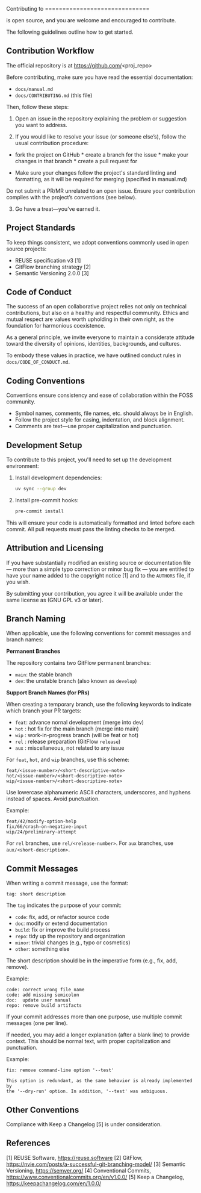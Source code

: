 Contributing to <Name> ==============================

<Name> is open source, and you are welcome and encouraged to contribute.

The following guidelines outline how to get started.

Contribution Workflow
------------------------------

The official <Name> repository is at https://github.com/<proj_repo>

Before contributing, make sure you have read the essential documentation:

- `docs/manual.md`
- `docs/CONTRIBUTING.md` (this file)

Then, follow these steps:

1. Open an issue in the repository explaining the problem or suggestion you want
to address.

2. If you would like to resolve your issue (or someone else’s), follow the usual
   contribution procedure:

* fork the project on GitHub * create a branch for the issue * make your changes
in that branch * create a pull request for <Name>

* Make sure your changes follow the project's standard linting and formatting, as it will
be required for merging (specified in manual.md)

Do not submit a PR/MR unrelated to an open issue. Ensure your contribution
complies with the project’s conventions (see below).

3. Go have a treat—you’ve earned it.

Project Standards
------------------------------

To keep things consistent, we adopt conventions commonly used in open source projects:

- REUSE specification v3 [1]
- GitFlow branching strategy [2]
- Semantic Versioning 2.0.0 [3]

Code of Conduct
------------------------------

The success of an open collaborative project relies not only on technical
contributions, but also on a healthy and respectful community. Ethics and mutual
respect are values worth upholding in their own right, as the foundation for
harmonious coexistence.

As a general principle, we invite everyone to maintain a considerate attitude
toward the diversity of opinions, identities, backgrounds, and cultures.

To embody these values in practice, we have outlined conduct rules in
`docs/CODE_OF_CONDUCT.md`.

Coding Conventions
------------------------------

Conventions ensure consistency and ease of collaboration within the FOSS
community.

* Symbol names, comments, file names, etc. should always be in English.
* Follow the project style for casing, indentation, and block alignment.
* Comments are text—use proper capitalization and punctuation.

Development Setup
------------------------------

To contribute to this project, you'll need to set up the development environment:

1. Install development dependencies:
   ```bash
   uv sync --group dev
   ```

2. Install pre-commit hooks:
   ```bash
   pre-commit install
   ```

This will ensure your code is automatically formatted and linted before each commit.
All pull requests must pass the linting checks to be merged.

Attribution and Licensing
------------------------------

If you have substantially modified an existing source or documentation file —
more than a simple typo correction or minor bug fix — you are entitled to have
your name added to the copyright notice [1] and to the `AUTHORS` file, if you
wish.

By submitting your contribution, you agree it will be available under the same
license as <Name> (GNU GPL v3 or later).

Branch Naming
------------------------------

When applicable, use the following conventions for commit messages and branch names:

**Permanent Branches**

The repository contains two GitFlow permanent branches:

- `main`: the stable branch
- `dev`: the unstable branch (also known as `develop`)

**Support Branch Names (for PRs)**

When creating a temporary branch, use the following keywords to indicate which branch your PR targets:

- `feat`: advance nornal development  (merge into dev)
- `hot` : hot fix for the main branch (merge into main)
- `wip` : work-in-progress branch (will be feat or hot)
- `rel` : release preparation (GitFlow `release`)
- `aux` : miscellaneous, not related to any issue

For `feat`, `hot`, and `wip` branches, use this scheme:

```
feat/<issue-number>/<short-descriptive-note>
hot/<issue-number>/<short-descriptive-note>
wip/<issue-number>/<short-descriptive-note>
```

Use lowercase alphanumeric ASCII characters, underscores, and hyphens instead of
spaces. Avoid punctuation.

Example:

```
feat/42/modify-option-help
fix/66/crash-on-negative-input
wip/24/preliminary-attempt
```

For `rel` branches, use `rel/<release-number>`. For `aux` branches, use
`aux/<short-description>`.

Commit Messages
------------------------------

When writing a commit message, use the format:

```
tag: short description
```

The `tag` indicates the purpose of your commit:

- `code`: fix, add, or refactor source code
- `doc`: modify or extend documentation
- `build`: fix or improve the build process
- `repo`: tidy up the repository and organization
- `minor`: trivial changes (e.g., typo or cosmetics)
- `other`: something else

The short description should be in the imperative form (e.g., fix, add, remove).

Example:

```
code: correct wrong file name
code: add missing semicolon
doc:  update user manual
repo: remove build artifacts
```

If your commit addresses more than one purpose, use multiple commit messages
(one per line).

If needed, you may add a longer explanation (after a blank line) to provide
context. This should be normal text, with proper capitalization and punctuation.

Example:

```
fix: remove command-line option '--test'

This option is redundant, as the same behavior is already implemented by
the '--dry-run' option. In addition, '--test' was ambiguous.
```

Other Conventions
------------------------------

Compliance with Keep a Changelog [5] is under consideration.

References
------------------------------

[1] REUSE Software, https://reuse.software [2] GitFlow,
https://nvie.com/posts/a-successful-git-branching-model/ [3] Semantic
Versioning, https://semver.org/ [4] Conventional Commits,
https://www.conventionalcommits.org/en/v1.0.0/ [5] Keep a Changelog,
https://keepachangelog.com/en/1.0.0/

